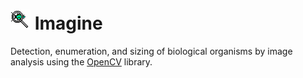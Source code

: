 # <img src="images\icon.png" alt="Imagine"/> Imagine
Detection, enumeration, and sizing of biological organisms by image analysis using the [OpenCV](https://opencv.org/) library.
